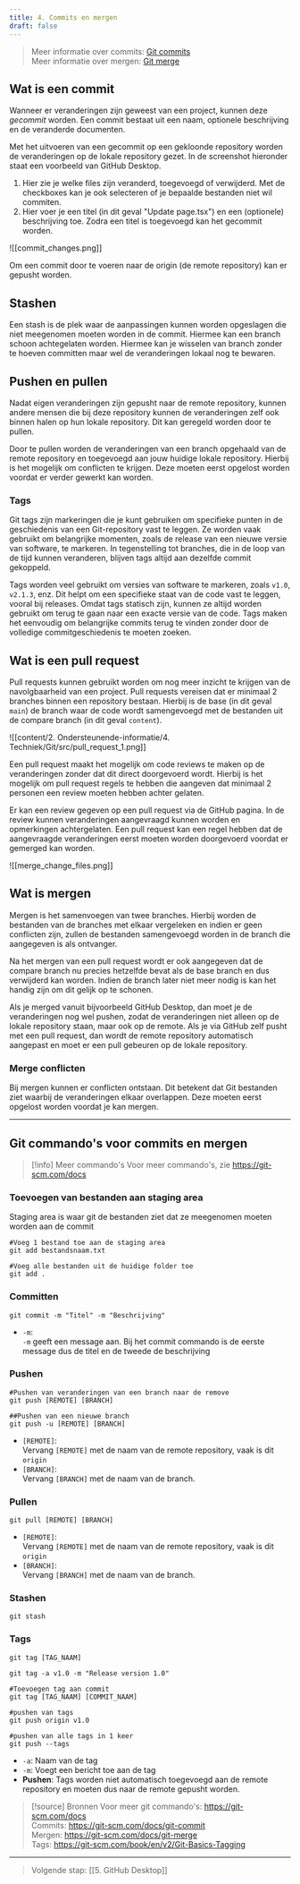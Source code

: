 ```yaml
---
title: 4. Commits en mergen
draft: false
---
```

> Meer informatie over commits: [Git commits](https://git-scm.com/docs/git-commit)\
> Meer informatie over mergen: [Git merge](https://git-scm.com/docs/git-merge)

## Wat is een commit
Wanneer er veranderingen zijn geweest van een project, kunnen deze *gecommit* worden. Een commit bestaat uit een naam, optionele beschrijving en de veranderde documenten.

Met het uitvoeren van een gecommit op een gekloonde repository worden de veranderingen op de lokale repository gezet. In de screenshot hieronder staat een voorbeeld van GitHub Desktop. 

1. Hier zie je welke files zijn veranderd, toegevoegd of verwijderd. Met de checkboxes kan je ook selecteren of je bepaalde bestanden niet wil commiten.
2. Hier voer je een titel (in dit geval "Update page.tsx") en een (optionele) beschrijving toe. Zodra een titel is toegevoegd kan het gecommit worden.

![[commit_changes.png]]

Om een commit door te voeren naar de origin (de remote repository) kan er gepusht worden. 

## Stashen
Een stash is de plek waar de aanpassingen kunnen worden opgeslagen die niet meegenomen moeten worden in de commit. Hiermee kan een branch schoon achtegelaten worden. Hiermee kan je wisselen van branch zonder te hoeven committen maar wel de veranderingen lokaal nog te bewaren. 

## Pushen en pullen
Nadat eigen veranderingen zijn gepusht naar de remote repository, kunnen andere mensen die bij deze repository kunnen de veranderingen zelf ook binnen halen op hun lokale repository. Dit kan geregeld worden door te pullen. 

Door te pullen worden de veranderingen van een branch opgehaald van de remote repository en toegevoegd aan jouw huidige lokale repository. Hierbij is het mogelijk om conflicten te krijgen. Deze moeten eerst opgelost worden voordat er verder gewerkt kan worden.

### Tags
Git tags zijn markeringen die je kunt gebruiken om specifieke punten in de geschiedenis van een Git-repository vast te leggen. Ze worden vaak gebruikt om belangrijke momenten, zoals de release van een nieuwe versie van software, te markeren. In tegenstelling tot branches, die in de loop van de tijd kunnen veranderen, blijven tags altijd aan dezelfde commit gekoppeld. 

Tags worden veel gebruikt om versies van software te markeren, zoals `v1.0`, `v2.1.3`, enz. Dit helpt om een specifieke staat van de code vast te leggen, vooral bij releases. Omdat tags statisch zijn, kunnen ze altijd worden gebruikt om terug te gaan naar een exacte versie van de code. Tags maken het eenvoudig om belangrijke commits terug te vinden zonder door de volledige commitgeschiedenis te moeten zoeken.

## Wat is een pull request
Pull requests kunnen gebruikt worden om nog meer inzicht te krijgen van de navolgbaarheid van een project. Pull requests vereisen dat er minimaal 2 branches binnen een repository bestaan. Hierbij is de base (in dit geval `main`) de branch waar de code wordt samengevoegd met de bestanden uit de compare branch (in dit geval `content`).

![[content/2. Ondersteunende-informatie/4. Techniek/Git/src/pull_request_1.png]]

Een pull request maakt het mogelijk om code reviews te maken op de veranderingen zonder dat dit direct doorgevoerd wordt. Hierbij is het mogelijk om pull request regels te hebben die aangeven dat minimaal 2 personen een review moeten hebben achter gelaten. 

Er kan een review gegeven op een pull request via de GitHub pagina. In de review kunnen veranderingen aangevraagd kunnen worden en opmerkingen achtergelaten. Een pull request kan een regel hebben dat de aangevraagde veranderingen eerst moeten worden doorgevoerd voordat er gemerged kan worden.

![[merge_change_files.png]]
## Wat is mergen
Mergen is het samenvoegen van twee branches. Hierbij worden de bestanden van de branches met elkaar vergeleken en indien er geen conflicten zijn, zullen de bestanden samengevoegd worden in de branch die aangegeven is als ontvanger. 

Na het mergen van een pull request wordt er ook aangegeven dat de compare branch nu precies hetzelfde bevat als de base branch en dus verwijderd kan worden. Indien de branch later niet meer nodig is kan het handig zijn om dit gelijk op te schonen. 

Als je merged vanuit bijvoorbeeld GitHub Desktop, dan moet je de veranderingen nog wel pushen, zodat de veranderingen niet alleen op de lokale repository staan, maar ook op de remote. Als je via GitHub zelf pusht met een pull request, dan wordt de remote repository automatisch aangepast en moet er een pull gebeuren op de lokale repository.
### Merge conflicten
Bij mergen kunnen er conflicten ontstaan. Dit betekent dat Git bestanden ziet waarbij de veranderingen elkaar overlappen. Deze moeten eerst opgelost worden voordat je kan mergen.

---
## Git commando's voor commits en mergen 
> [!info] Meer commando's
> Voor meer commando's, zie https://git-scm.com/docs


### Toevoegen van bestanden aan staging area
Staging area is waar git de bestanden ziet dat ze meegenomen moeten worden aan de commit 
```
#Voeg 1 bestand toe aan de staging area
git add bestandsnaam.txt

#Voeg alle bestanden uit de huidige folder toe
git add .
```

### Committen

```
git commit -m "Titel" -m "Beschrijving"
```
- `-m`:\
	`-m` geeft een message aan. Bij het commit commando is de eerste message dus de titel en de tweede de beschrijving


### Pushen
```
#Pushen van veranderingen van een branch naar de remove
git push [REMOTE] [BRANCH]

##Pushen van een nieuwe branch
git push -u [REMOTE] [BRANCH]
```
- `[REMOTE]`:\
	Vervang `[REMOTE]` met de naam van de remote repository, vaak is dit `origin`
-  `[BRANCH]`:\
	Vervang `[BRANCH]` met de naam van de branch.

### Pullen
```
git pull [REMOTE] [BRANCH]
```
- `[REMOTE]`:\
	Vervang `[REMOTE]` met de naam van de remote repository, vaak is dit `origin`
-  `[BRANCH]`:\
	Vervang `[BRANCH]` met de naam van de branch.

### Stashen
```
git stash
```

### Tags
```
git tag [TAG_NAAM]

git tag -a v1.0 -m "Release version 1.0"

#Toevoegen tag aan commit
git tag [TAG_NAAM] [COMMIT_NAAM]

#pushen van tags
git push origin v1.0

#pushen van alle tags in 1 keer
git push --tags
```
- `-a`: Naam van de tag
- `-m`: Voegt een bericht toe aan de tag
- **Pushen**: Tags worden niet automatisch toegevoegd aan de remote repository en moeten dus naar de remote gepusht worden.

> [!source] Bronnen
> Voor meer git commando's: https://git-scm.com/docs \
> Commits: https://git-scm.com/docs/git-commit \
> Mergen: https://git-scm.com/docs/git-merge \
> Tags:  https://git-scm.com/book/en/v2/Git-Basics-Tagging

---

> Volgende stap: [[5. GitHub Desktop]]